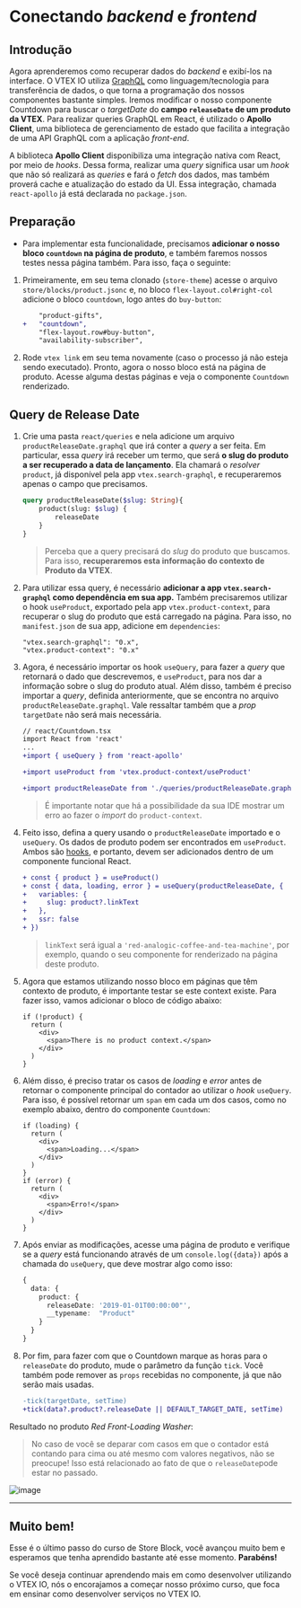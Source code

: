 # Conectando _backend_ e _frontend_

## Introdução

Agora aprenderemos como recuperar dados do _backend_ e exibí-los na interface. O VTEX IO utiliza [GraphQL](https://graphql.org/) como linguagem/tecnologia para transferência de dados, o que torna a programação dos nossos componentes bastante simples. Iremos modificar o nosso componente Countdown para buscar o _targetDate_ do **campo `releaseDate` de um produto da VTEX**. Para realizar queries GraphQL em React, é utilizado o **Apollo Client**, uma biblioteca de gerenciamento de estado que facilita a integração de uma API GraphQL com a aplicação _front-end_.

A biblioteca **Apollo Client** disponibiliza uma integração nativa com React, por meio de _hooks_. Dessa forma, realizar uma _query_ significa usar um _hook_ que não só realizará as _queries_ e fará o _fetch_ dos dados, mas também proverá cache e atualização do estado da UI. Essa integração, chamada `react-apollo` já está declarada no `package.json`.

## Preparação

- Para implementar esta funcionalidade, precisamos **adicionar o nosso bloco `countdown` na página de produto**, e também faremos nossos testes nessa página também. Para isso, faça o seguinte:

1. Primeiramente, em seu tema clonado (`store-theme`) acesse o arquivo `store/blocks/product.jsonc` e, no bloco `flex-layout.col#right-col` adicione o bloco `countdown`, logo antes do `buy-button`:

    ```diff
        "product-gifts",
    +	"countdown",
        "flex-layout.row#buy-button",
        "availability-subscriber",
    ```

2. Rode `vtex link` em seu tema novamente (caso o processo já não esteja sendo executado). Pronto, agora o nosso bloco está na página de produto. Acesse alguma destas páginas e veja o componente `Countdown` renderizado.

## Query de Release Date

1. Crie uma pasta `react/queries` e nela adicione um arquivo `productReleaseDate.graphql` que irá conter a _query_ a ser feita. Em particular, essa _query_ irá receber um termo, que será **o slug do produto a ser recuperado a data de lançamento**. Ela chamará o _resolver_ `product`, já disponível pela app `vtex.search-graphql`, e recuperaremos apenas o campo que precisamos.

    ```graphql
    query productReleaseDate($slug: String){
        product(slug: $slug) {
            releaseDate
        }
    }
    ```
    > Perceba que a query precisará do _slug_ do produto que buscamos. Para isso, **recuperaremos esta informação do contexto de Produto da VTEX**.

2. Para utilizar essa query, é necessário **adicionar a app `vtex.search-graphql` como dependência em sua app.** Também precisaremos utilizar o hook `useProduct`, exportado pela app `vtex.product-context`, para recuperar o slug do produto que está carregado na página. Para isso, no `manifest.json` de sua app, adicione em `dependencies`:

    ```
    "vtex.search-graphql": "0.x",
    "vtex.product-context": "0.x"
    ```

3. Agora, é necessário importar os hook `useQuery`, para fazer a _query_ que retornará o dado que descrevemos, e `useProduct`, para nos dar a informação sobre o slug do produto atual. Além disso, também é preciso importar a _query_, definida anteriormente, que se encontra no arquivo `productReleaseDate.graphql`. Vale ressaltar também que a *prop* `targetDate` não será mais necessária.

    ```diff
    // react/Countdown.tsx
    import React from 'react'
    ...
    +import { useQuery } from 'react-apollo'

    +import useProduct from 'vtex.product-context/useProduct'

    +import productReleaseDate from './queries/productReleaseDate.graphql'
    ```

    > É importante notar que há a possibilidade da sua IDE mostrar um erro ao fazer o *import* do `product-context`.

4. Feito isso, defina a query usando o `productReleaseDate` importado e o `useQuery`. Os dados de produto podem ser encontrados em `useProduct`. Ambos são [hooks](https://reactjs.org/docs/hooks-intro.html), e portanto, devem ser adicionados dentro de um componente funcional React.

    ```diff
    + const { product } = useProduct()
    + const { data, loading, error } = useQuery(productReleaseDate, {
    +   variables: {
    +     slug: product?.linkText
    +   },
    +   ssr: false
    + })
    ```
    
    > `linkText` será igual a `'red-analogic-coffee-and-tea-machine'`, por exemplo, quando o seu componente for renderizado na página deste produto.

5. Agora que estamos utilizando nosso bloco em páginas que têm contexto de produto, é importante testar se este context existe. Para fazer isso, vamos adicionar o bloco de código abaixo:

    ```tsx
    if (!product) {
      return (
        <div>
          <span>There is no product context.</span>
        </div>
      )
    }
    ```

6. Além disso, é preciso tratar os casos de *loading* e *error* antes de retornar o componente principal do contador ao utilizar o *hook* `useQuery`. Para isso, é possível retornar um `span` em cada um dos casos, como no exemplo abaixo, dentro do componente `Countdown`:

    ```tsx
    if (loading) {
      return (
        <div>
          <span>Loading...</span>
        </div>
      )
    }
    if (error) {
      return (
        <div>
          <span>Erro!</span>
        </div>
      )
    }
    ```

7. Após enviar as modificações, acesse uma página de produto e verifique se a _query_ está funcionando através de um `console.log({data})` após a chamada do `useQuery`, que deve mostrar algo como isso:

    ```ts
    {
      data: {
        product: {
          releaseDate: '2019-01-01T00:00:00"',
          __typename:  "Product"
        }
      }
    }
    ```

8. Por fim, para fazer com que o Countdown marque as horas para o `releaseDate` do produto, mude o parâmetro da função `tick`. Você também pode remover as `props` recebidas no componente, já que não serão mais usadas.
    ```diff
    -tick(targetDate, setTime)
    +tick(data?.product?.releaseDate || DEFAULT_TARGET_DATE, setTime)
    ```

Resultado no produto _Red Front-Loading Washer_:
> No caso de você se deparar com casos em que o contador está contando para cima ou até mesmo com valores negativos, não se preocupe! Isso está relacionado ao fato de que o `releaseDate`pode estar no passado.

![image](https://user-images.githubusercontent.com/18706156/79596495-0fc28c00-80b7-11ea-8361-35075dba3bd5.png)

---
## Muito bem!
Esse é o último passo do curso de Store Block, você avançou muito bem e esperamos que tenha aprendido bastante até esse momento. **Parabéns!**

Se você deseja continuar aprendendo mais em como desenvolver utilizando o VTEX IO, nós o encorajamos a começar nosso próximo curso, que foca em ensinar como desenvolver serviços no VTEX IO.